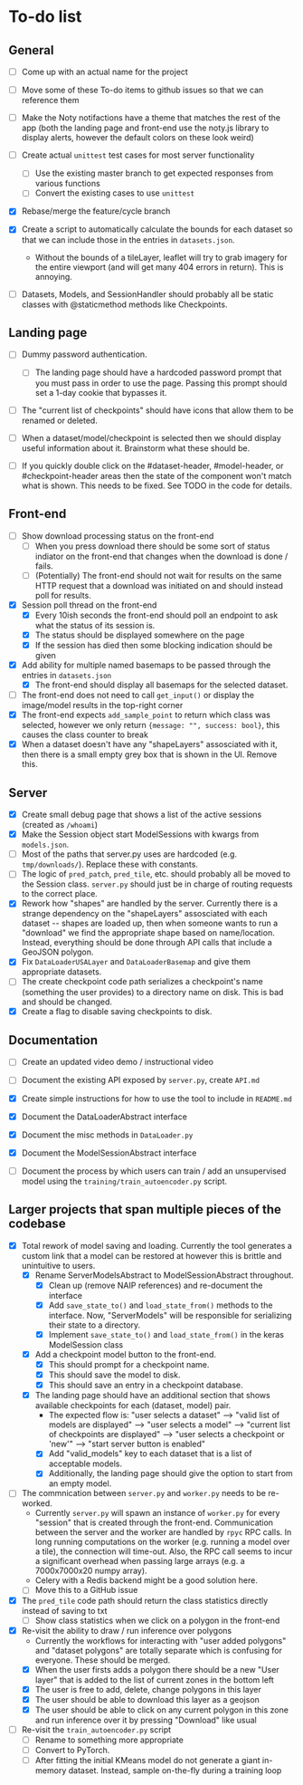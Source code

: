 # To-do list


## General

- [ ] Come up with an actual name for the project
- [ ] Move some of these To-do items to github issues so that we can reference them
- [ ] Make the Noty notifactions have a theme that matches the rest of the app (both the landing page and front-end use the noty.js library to display alerts, however the default colors on these look weird)
- [ ] Create actual `unittest` test cases for most server functionality
  - [ ] Use the existing master branch to get expected responses from various functions
  - [ ] Convert the existing cases to use `unittest`
- [x] Rebase/merge the feature/cycle branch
- [x] Create a script to automatically calculate the bounds for each dataset so that we can include those in the entries in `datasets.json`.
  - Without the bounds of a tileLayer, leaflet will try to grab imagery for the entire viewport (and will get many 404 errors in return). This is annoying. 
- [ ] Datasets, Models, and SessionHandler should probably all be static classes with @staticmethod methods like Checkpoints. 


## Landing page

- [ ] Dummy password authentication.
  - [ ] The landing page should have a hardcoded password prompt that you must pass in order to use the page. Passing this prompt should set a 1-day cookie that bypasses it.
- [ ] The "current list of checkpoints" should have icons that allow them to be renamed or deleted.
- [ ] When a dataset/model/checkpoint is selected then we should display useful information about it. Brainstorm what these should be.
- [ ] If you quickly double click on the #dataset-header, #model-header, or #checkpoint-header areas then the state of the component won't match what is shown. This needs to be fixed. See TODO in the code for details.


## Front-end

- [ ] Show download processing status on the front-end
  - [ ] When you press download there should be some sort of status indiator on the front-end that changes when the download is done / fails.
  - [ ] (Potentially) The front-end should not wait for results on the same HTTP request that a download was initiated on and should instead poll for results. 
- [x] Session poll thread on the front-end
  - [x] Every 10ish seconds the front-end should poll an endpoint to ask what the status of its session is.
  - [x] The status should be displayed somewhere on the page
  - [x] If the session has died then some blocking indication should be given
- [x] Add ability for multiple named basemaps to be passed through the entries in `datasets.json`
  - [x] The front-end should display all basemaps for the selected dataset.
- [ ] The front-end does not need to call `get_input()` or display the image/model results in the top-right corner
- [x] The front-end expects `add_sample_point` to return which class was selected, however we only return `{message: "", success: bool}`, this causes the class counter to break
- [x] When a dataset doesn't have any "shapeLayers" assosciated with it, then there is a small empty grey box that is shown in the UI. Remove this.

## Server

- [x] Create small debug page that shows a list of the active sessions (created as `/whoami`)
- [x] Make the Session object start ModelSessions with kwargs from `models.json`.
- [ ] Most of the paths that server.py uses are hardcoded (e.g. `tmp/downloads/`). Replace these with constants.
- [ ] The logic of `pred_patch`, `pred_tile`, etc. should probably all be moved to the Session class. `server.py` should just be in charge of routing requests to the correct place.
- [x] Rework how "shapes" are handled by the server. Currently there is a strange dependency on the "shapeLayers" assosciated with each dataset -- shapes are loaded up, then when someone wants to run a "download" we find the appropriate shape based on name/location. Instead, everything should be done through API calls that include a GeoJSON polygon.
- [x] Fix `DataLoaderUSALayer` and `DataLoaderBasemap` and give them appropriate datasets.
- [ ] The create checkpoint code path serializes a checkpoint's name (something the user provides) to a directory name on disk. This is bad and should be changed.
- [x] Create a flag to disable saving checkpoints to disk.

## Documentation

- [ ] Create an updated video demo / instructional video 
- [ ] Document the existing API exposed by `server.py`, create `API.md`
- [x] Create simple instructions for how to use the tool to include in `README.md`
- [x] Document the DataLoaderAbstract interface
- [x] Document the misc methods in `DataLoader.py`
- [x] Document the ModelSessionAbstract interface
- [ ] Document the process by which users can train / add an unsupervised model using the `training/train_autoencoder.py` script.


## Larger projects that span multiple pieces of the codebase

- [x] Total rework of model saving and loading. Currently the tool generates a custom link that a model can be restored at however this is brittle and unintuitive to users.
  - [x] Rename ServerModelsAbstract to ModelSessionAbstract throughout.
    - [x] Clean up (remove NAIP references) and re-document the interface
    - [x] Add `save_state_to()` and `load_state_from()` methods to the interface. Now, "ServerModels" will be responsible for serializing their state to a directory.
    - [x] Implement `save_state_to()` and `load_state_from()` in the keras ModelSession class
  - [x] Add a checkpoint model button to the front-end.
    - [x] This should prompt for a checkpoint name.
    - [x] This should save the model to disk.
    - [x] This should save an entry in a checkpoint database.
  - [x] The landing page should have an additional section that shows available checkpoints for each (dataset, model) pair.
    - The expected flow is: "user selects a dataset" --> "valid list of models are displayed" --> "user selects a model" --> "current list of checkpoints are displayed" --> "user selects a checkpoint or 'new'" --> "start server button is enabled"
    - [x] Add "valid_models" key to each dataset that is a list of acceptable models.
    - [x] Additionally, the landing page should give the option to start from an empty model.

- [ ] The commnication between `server.py` and `worker.py` needs to be re-worked.
  - Currently `server.py` will spawn an instance of `worker.py` for every "session" that is created through the front-end. Communication between the server and the worker are handled by `rpyc` RPC calls. In long running computations on the worker (e.g. running a model over a tile), the connection will time-out. Also, the RPC call seems to incur a significant overhead when passing large arrays (e.g. a 7000x7000x20 numpy array).
  - Celery with a Redis backend might be a good solution here.
  - [ ] Move this to a GitHub issue

- [x] The `pred_tile` code path should return the class statistics directly instead of saving to txt
  - [ ] Show class statistics when we click on a polygon in the front-end

- [x] Re-visit the ability to draw / run inference over polygons
  - Currently the workflows for interacting with "user added polygons" and "dataset polygons" are totally separate which is confusing for everyone. These should be merged.
  - [x] When the user firsts adds a polygon there should be a new "User layer" that is added to the list of current zones in the bottom left
  - [x] The user is free to add, delete, change polygons in this layer
  - [x] The user should be able to download this layer as a geojson
  - [x] The user should be able to click on any current polygon in this zone and run inference over it by pressing "Download" like usual

- [ ] Re-visit the `train_autoencoder.py` script
  - [ ] Rename to something more appropriate
  - [ ] Convert to PyTorch.
  - [ ] After fitting the initial KMeans model do not generate a giant in-memory dataset. Instead, sample on-the-fly during a training loop

